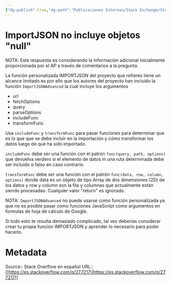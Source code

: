 ```yaml
---
{"dg-publish":true,"dg-path":"Publicaciones Externas/Stack Exchange/Stack Overflow en español/es.stackoverflow.com-277217.md","permalink":"/publicaciones-externas/stack-exchange/stack-overflow-en-espanol/es-stackoverflow-com-277217/","title":"ImportJSON no incluye objetos \"null\"","hide":true,"noteIcon":"default","created":"2024-04-03T12:49:10.506-06:00","updated":"2024-04-05T16:43:55.485-06:00"}
---
```


# ImportJSON no incluye objetos "null"

NOTA: Este respuesta es considerando la información adicional inicialmente proporcionada por el AP a través de comentarios a la pregunta.

La función personalizada IMPORTJSON del proyecto que refieres tiene un alcance limitado es por ello que los autores del proyecto han incluido la función `ImportJSONAdvanced` la cual incluye los argumentos

- url
- fetchOptions
- query
- parseOptions
- includeFunc
- transformFunc

Usa `includeFunc` y `transformFunc` para pasar funciones para determinar que es lo que que se debe incluir en la importación y cómo transformar los datos luego de que ha sido importado.

`includeFunc` debe ser una función con el patrón `func(query, path, options)`  que devuelva verdero si el elemento de datos in una ruta determinada debe ser incluído o falso en caso contrario.

`transformFunc` debe ser una función con el patrón `func(data, row, column, options)` donde data es un objeto de tipo Array de dos dimensiones (2D) de los datos y row y column son la fila y columnas que actualmente están siendo procesadas. Cualquier valor "return" es ignorado.

NOTA: `ImportJSONAdvanced` no puede usarse como función personalizada ya que no es posible pasar como funciones JavaScript como argumentos en formulas de hoja de cálculo de Google.

Si todo esto te resulta demasiado complicado, tal vez deberías considerar crear tu propia función IMPORTJSON y aprender lo necesario para poder hacerlo.

# Metadata
Source:: Stack Overflow en español
URL:: [[https://es.stackoverflow.com/q/277217\|https://es.stackoverflow.com/q/277217]]

